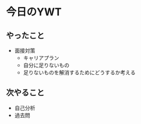 # 今日のYWT

## やったこと

- 面接対策
  - キャリアプラン
  - 自分に足りないもの
  - 足りないものを解消するためにどうするか考える

## 次やること

- 自己分析
- 過去問
